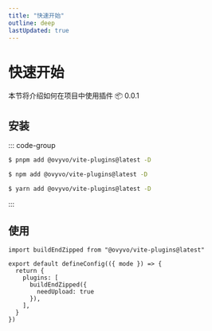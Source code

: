 ```yaml
---
title: "快速开始"
outline: deep
lastUpdated: true
---
```


# 快速开始

本节将介绍如何在项目中使用插件
:package: 0.0.1

## 安装

::: code-group

```sh [pnpm]
$ pnpm add @ovyvo/vite-plugins@latest -D
```

```sh [npm]
$ npm add @ovyvo/vite-plugins@latest -D
```

```sh [yarn]
$ yarn add @ovyvo/vite-plugins@latest -D
```

:::

## 使用

```
import buildEndZipped from "@ovyvo/vite-plugins@latest"

export default defineConfig(({ mode }) => {
  return {
    plugins: [
      buildEndZipped({
        needUpload: true
      }),
    ],
  }
})
```
